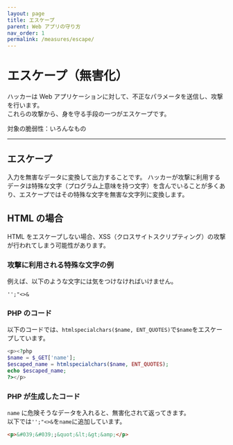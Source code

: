 ```yaml
---
layout: page
title: エスケープ
parent: Web アプリの守り方
nav_order: 1
permalink: /measures/escape/
---
```


# エスケープ（無害化）

ハッカーは Web アプリケーションに対して、不正なパラメータを送信し、攻撃を行います。  
これらの攻撃から、身を守る手段の一つがエスケープです。

対象の脆弱性：いろんなもの

---

## エスケープ

入力を無害なデータに変換して出力することです。
ハッカーが攻撃に利用するデータは特殊な文字（プログラム上意味を持つ文字）を含んでいることが多くあり、エスケープではその特殊な文字を無害な文字列に変換します。

## HTML の場合

HTML をエスケープしない場合、XSS（クロスサイトスクリプティング）の攻撃が行われてしまう可能性があります。

### 攻撃に利用される特殊な文字の例

例えば、以下のような文字には気をつけなければいけません。

```
'';"<>&
```

### PHP のコード

以下のコードでは、`htmlspecialchars($name, ENT_QUOTES)`で`$name`をエスケープしています。

```php
<p><?php
$name = $_GET['name'];
$escaped_name = htmlspecialchars($name, ENT_QUOTES);
echo $escaped_name;
?></p>
```

### PHP が生成したコード

`name` に危険そうなデータを入れると、無害化されて返ってきます。  
以下では`'';"<>&`を`name`に追加しています。

```html
<p>&#039;&#039;;&quot;&lt;&gt;&amp;</p>
```
